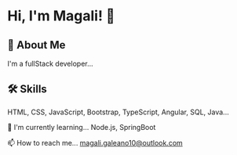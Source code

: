 
# Hi, I'm Magali! 👋


## 🚀 About Me
I'm a fullStack developer...


## 🛠 Skills
HTML, CSS, JavaScript, Bootstrap, TypeScript, Angular, SQL, Java...




🧠 I'm currently learning... Node.js, SpringBoot

📫 How to reach me... magali.galeano10@outlook.com




